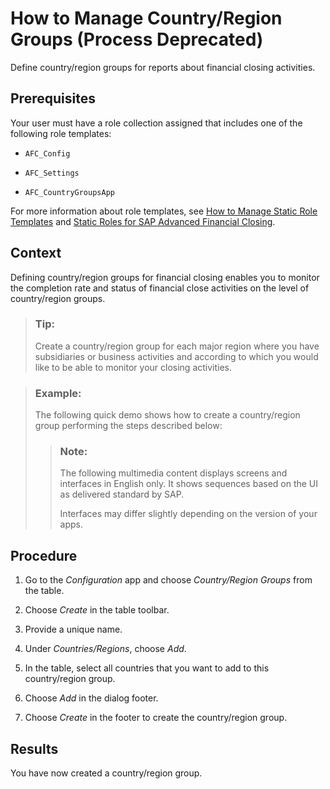 <!-- loio9236c05663354e0d850a86711b57958f -->

# How to Manage Country/Region Groups \(Process Deprecated\)

Define country/region groups for reports about financial closing activities.



<a name="loio9236c05663354e0d850a86711b57958f__prereq_fqf_dzb_ckb"/>

## Prerequisites

Your user must have a role collection assigned that includes one of the following role templates:

-   `AFC_Config`

-   `AFC_Settings`

-   `AFC_CountryGroupsApp`


For more information about role templates, see [How to Manage Static Role Templates](../User-Management/how-to-manage-static-role-templates-0cca34d.md) and [Static Roles for SAP Advanced Financial Closing](../User-Management/static-roles-for-sap-advanced-financial-closing-b92a241.md).



## Context

Defining country/region groups for financial closing enables you to monitor the completion rate and status of financial close activities on the level of country/region groups.

> ### Tip:  
> Create a country/region group for each major region where you have subsidiaries or business activities and according to which you would like to be able to monitor your closing activities.

> ### Example:  
> The following quick demo shows how to create a country/region group performing the steps described below:
> 
> > ### Note:  
> > The following multimedia content displays screens and interfaces in English only. It shows sequences based on the UI as delivered standard by SAP.
> > 
> > Interfaces may differ slightly depending on the version of your apps.



## Procedure

1.  Go to the *Configuration* app and choose *Country/Region Groups* from the table.

2.  Choose *Create* in the table toolbar.

3.  Provide a unique name.

4.  Under *Countries/Regions*, choose *Add*.

5.  In the table, select all countries that you want to add to this country/region group.

6.  Choose *Add* in the dialog footer.

7.  Choose *Create* in the footer to create the country/region group.




<a name="loio9236c05663354e0d850a86711b57958f__result_nwq_f4s_qtb"/>

## Results

You have now created a country/region group.

